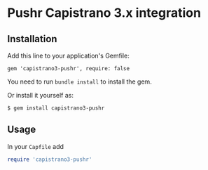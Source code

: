 # Pushr Capistrano 3.x integration

## Installation
Add this line to your application's Gemfile:

    gem 'capistrano3-pushr', require: false

You need to run `bundle install` to install the gem.

Or install it yourself as:

    $ gem install capistrano3-pushr

## Usage

In your `Capfile` add

```ruby
require 'capistrano3-pushr'
```
